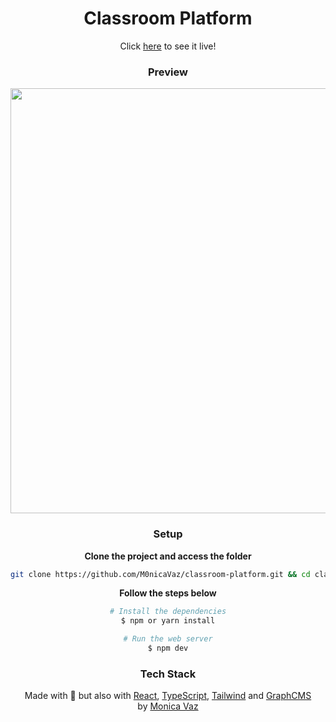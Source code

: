 <div align="center">
<h1>Classroom Platform</h1>
Click <a href = "https://classroom-platform.vercel.app/">here</a> to see it live!

### Preview

<img src="https://github.com/M0nicaVaz/classroom-platform/blob/main/assets/.github/preview.gif?raw=true" width="680px" >

### Setup

**Clone the project and access the folder**

```bash
git clone https://github.com/M0nicaVaz/classroom-platform.git && cd classroom-platform
```

**Follow the steps below**

```bash
# Install the dependencies
$ npm or yarn install

# Run the web server
$ npm dev
```

### Tech Stack

Made with 💜 but also with
[React](https://reactjs.org/), [TypeScript](https://www.typescriptlang.org/), [Tailwind](https://tailwindcss.com/) and [GraphCMS](https://graphcms.com/)
<br> by <a href="https://www.linkedin.com/in/monica-vaz/"> Monica Vaz </a>

</div>
